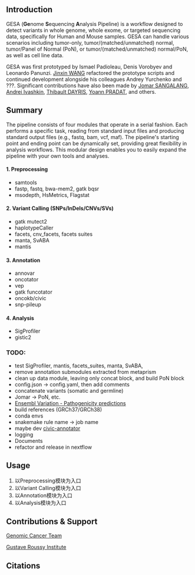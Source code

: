 ## Introduction
GESA (**Ge**nome **S**equencing **A**nalysis Pipeline) is a workflow designed to detect variants in whole genome, whole exome, or targeted sequencing data, specifically for Human and Mouse samples. GESA can handle various scenarios including tumor-only, tumor/(matched/unmatched) normal, tumor/Panel of Normal (PoN), or tumor/(matched/unmatched) normal/PoN, as well as cell line data.

GESA was first prototyped by Ismael Padioleau, Denis Vorobyev and Leonardo Panunzi. [Jinxin WANG](https://github.com/jinxin-wang/) refactored the prototype scripts and continued development alongside his colleagues Andrey Yurchenko and ???. Significant contributions have also been made by [Jomar SANGALANG](https://github.com/jsangalang), [Andrei Ivashkin](https://github.com/andrrrsss), [
Thibault DAYRIS](https://github.com/tdayris), [Yoann PRADAT](https://github.com/ypradat), and others.

## Summary

The pipeline consists of four modules that operate in a serial fashion. Each performs a specific task, reading from standard input files and producing standard output files (e.g., fastq, bam, vcf, maf). The pipeline's starting point and ending point can be dynamically set, providing great flexibility in analysis workflows. This modular design enables you to easily expand the pipeline with your own tools and analyses. 

#### 1. Preprocessing 
  - samtools
  - fastp, fastq, bwa-mem2, gatk bqsr
  - msodepth, HsMetrics, Flagstat
    
#### 2. Variant Calling (SNPs/InDels/CNVs/SVs)
  - gatk mutect2
  - haplotypeCaller
  - facets, cnv_facets, facets suites 
  - manta, SvABA
  - mantis
    
#### 3. Annotation 
  - annovar
  - oncotator
  - vep
  - gatk funcotator
  - oncokb/civic
  - snp-pileup
    
#### 4. Analysis
  - SigProfiler
  - gistic2
    
### TODO:
  - test SigProfiler, mantis, facets_suites, manta, SvABA,
  - remove annotation submodules extracted from metaprism
  - clean up data module, leaving only concat block, and build PoN block
  - config.json -> config.yaml, then add comments
  - concatenate variants (somatic and germline)
  - Jomar -> PoN, etc.
  - [Ensembl Variation - Pathogenicity predictions](https://www.ensembl.org/info/genome/variation/prediction/protein_function.html)
  - build references (GRCh37/GRCh38)
  - conda envs
  - snakemake rule name -> job name
  - maybe dev [civic-annotator](https://github.com/jinxin-wang/civic-annotator)
  - logging 
  - Documents
  - refactor and release in nextflow
  
## Usage

1. 以Preprocessing模块为入口
2. 以Variant Calling模块为入口
3. 以Annotation模块为入口
4. 以Analysis模块为入口

## Contributions & Support

[Genomic Cancer Team](https://www.gustaveroussy.fr/en/genomics-non-melanoma-skin-cancer-team)

[Gustave Roussy Institute](https://www.gustaveroussy.fr/en/institute)

## Citations
